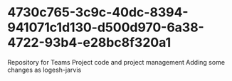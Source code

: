 # 4730c765-3c9c-40dc-8394-941071c1d130-d500d970-6a38-4722-93b4-e28bc8f320a1
Repository for Teams Project code and project management
Adding some changes as logesh-jarvis
